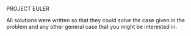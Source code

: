 PROJECT EULER

All solutions were written so that they could solve the case given in the problem and any other general case that you might be interested in.